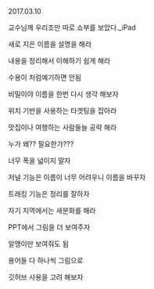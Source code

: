 2017.03.10

교수님께 우리조만 따로 쇼부를 보았다._iPad

새로 지은 이름을 설명을 해라

내용을 정리해서 이해하기 쉽게 해라
 

수용이 처럼예기하면 안됨

비밀이야 이름을 한번 다시 생각 해보자

위치 기반을 사용하는 타겟팅을 잡아라

맛집이나 여행하는 사람들늘 공략 해라

누가 왜?? 필요한가???

너무 폭을 넓이지 말자

저널 기능은 이름이 너무 어려우니 이름을 바꾸자

트래킹 기능은 정리를 잘하자

자기 지역에서는 새분화를 해라

PPT에서 그림을 더 보여주자

알맹이만 보여줘도 됨

용어들 다 하나씩 그림으로

깃허브 사용을 고려 해보자